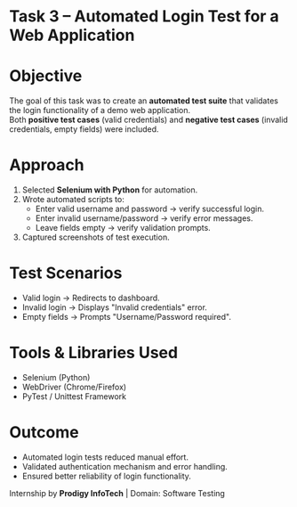 # Task 3 – Automated Login Test for a Web Application

# Objective
The goal of this task was to create an **automated test suite** that validates the login functionality of a demo web application.  
Both **positive test cases** (valid credentials) and **negative test cases** (invalid credentials, empty fields) were included.

# Approach
1. Selected **Selenium with Python** for automation.  
2. Wrote automated scripts to:  
   - Enter valid username and password → verify successful login.  
   - Enter invalid username/password → verify error messages.  
   - Leave fields empty → verify validation prompts.  
3. Captured screenshots of test execution.  

# Test Scenarios
-  Valid login → Redirects to dashboard.  
-  Invalid login → Displays "Invalid credentials" error.  
-  Empty fields → Prompts "Username/Password required".  

# Tools & Libraries Used
- Selenium (Python)  
- WebDriver (Chrome/Firefox)  
- PyTest / Unittest Framework  

# Outcome
- Automated login tests reduced manual effort.  
- Validated authentication mechanism and error handling.  
- Ensured better reliability of login functionality.  

Internship by **Prodigy InfoTech** | Domain: Software Testing
